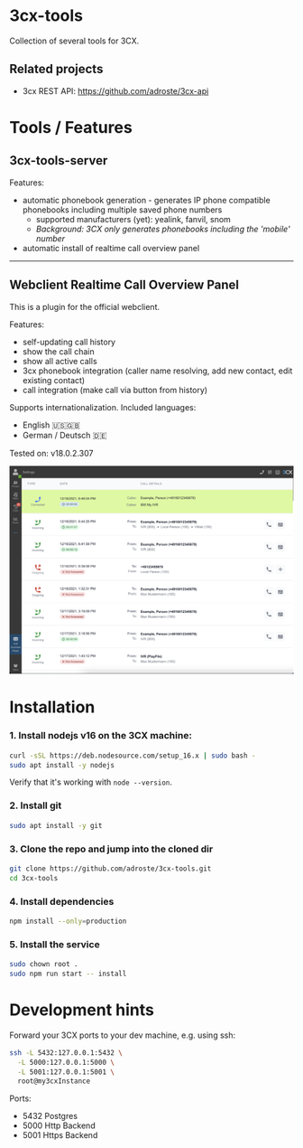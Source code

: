 # 3cx-tools

Collection of several tools for 3CX.

## Related projects

* 3cx REST API: https://github.com/adroste/3cx-api


# Tools / Features

## 3cx-tools-server

Features:
* automatic phonebook generation - generates IP phone compatible phonebooks including multiple saved phone numbers
  * supported manufacturers (yet): yealink, fanvil, snom
  * *Background: 3CX only generates phonebooks including the 'mobile' number*
* automatic install of realtime call overview panel

---

## Webclient Realtime Call Overview Panel

This is a plugin for the official webclient. 

Features:
* self-updating call history
* show the call chain
* show all active calls
* 3cx phonebook integration (caller name resolving, add new contact, edit existing contact)
* call integration (make call via button from history)

Supports internationalization. Included languages:
* English 🇺🇸🇬🇧
* German / Deutsch 🇩🇪

Tested on: v18.0.2.307

![](./webclient-realtime-call-overview-panel/screenshot-webclient.png)


# Installation

### 1. Install nodejs v16 on the 3CX machine:

```bash
curl -sSL https://deb.nodesource.com/setup_16.x | sudo bash -
sudo apt install -y nodejs
```

Verify that it's working with `node --version`.

### 2. Install git

```bash
sudo apt install -y git
```

### 3. Clone the repo and jump into the cloned dir

```bash
git clone https://github.com/adroste/3cx-tools.git
cd 3cx-tools
```

### 4. Install dependencies

```bash
npm install --only=production
```

### 5. Install the service

```bash
sudo chown root .
sudo npm run start -- install
```

# Development hints

Forward your 3CX ports to your dev machine, e.g. using ssh:
```bash
ssh -L 5432:127.0.0.1:5432 \
  -L 5000:127.0.0.1:5000 \
  -L 5001:127.0.0.1:5001 \
  root@my3cxInstance
```
Ports:
* 5432 Postgres
* 5000 Http Backend
* 5001 Https Backend